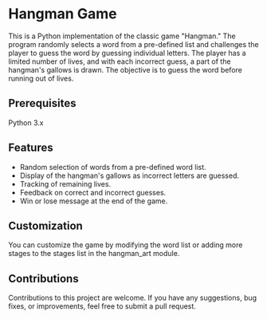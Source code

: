# Hangman Game
This is a Python implementation of the classic game "Hangman." The program randomly selects a word from a pre-defined list and challenges the player to guess the word by guessing individual letters. The player has a limited number of lives, and with each incorrect guess, a part of the hangman's gallows is drawn. The objective is to guess the word before running out of lives.

## Prerequisites
Python 3.x
## Features
- Random selection of words from a pre-defined word list.
- Display of the hangman's gallows as incorrect letters are guessed.
- Tracking of remaining lives.
- Feedback on correct and incorrect guesses.
- Win or lose message at the end of the game.

## Customization
You can customize the game by modifying the word list or adding more stages to the stages list in the hangman_art module.

## Contributions
Contributions to this project are welcome. If you have any suggestions, bug fixes, or improvements, feel free to submit a pull request.